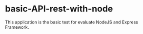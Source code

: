# basic-API-rest-with-node


This application is the basic test for evaluate NodeJS and Express Framework.